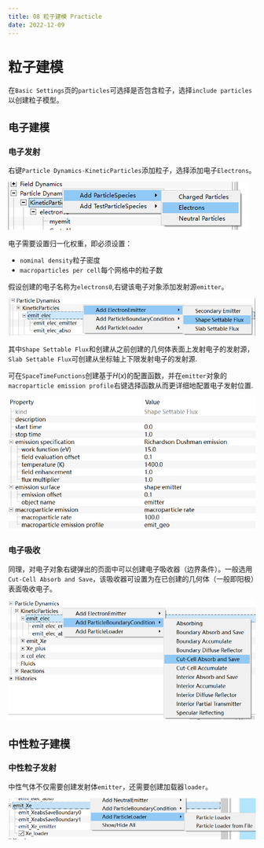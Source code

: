 ```yaml
---
title: 08 粒子建模 Practicle
date: 2022-12-09
---
```


# 粒子建模

在`Basic Settings`页的`particles`可选择是否包含粒子，选择`include particles`以创建粒子模型。

## 电子建模

### 电子发射

右键`Particle Dynamics-KineticParticles`添加粒子，选择添加电子`Electrons`。

![](999_attachments/08_p1_electron.png)

电子需要设置归一化权重，即必须设置：
- `nominal density`粒子密度
- `macroparticles per cell`每个网格中的粒子数

假设创建的电子名称为`electrons0`,右键该电子对象添加发射源`emitter`。

![|600](999_attachments/08_p2_elec_emitter.png)

其中`Shape Settable Flux`和创建从之前创建的几何体表面上发射电子的发射源，`Slab Settable Flux`可创建从坐标轴上下限发射电子的发射源.

可在`SpaceTimeFunctions`创建基于$H(x)$的配置函数，并在`emitter`对象的`macroparticle emission profile`右键选择函数从而更详细地配置电子发射位置.

![|500](999_attachments/08_p3_elec_emitter_para.png)

### 电子吸收

同理，对电子对象右键弹出的页面中可以创建电子吸收器（边界条件）。一般选用`Cut-Cell Absorb and Save`，该吸收器可设置为在已创建的几何体（一般即阳极）表面吸收电子。

![|600](999_attachments/08_p4_elec_abso.png)

## 中性粒子建模

### 中性粒子发射

中性气体不仅需要创建发射体`emitter`，还需要创建加载器`loader`。

![](999_attachments/08_p5_neut_loader.png)
